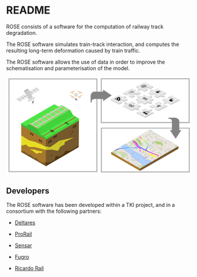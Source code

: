 # README #

ROSE consists of a software for the computation of railway track degradation. 

The ROSE software simulates train-track interaction, and computes the resulting 
long-term deformation caused by train traffic.

The ROSE software allows the use of data in order to improve the schematisation 
and parameterisation of the model. 

![./docs/static/scheme.png](./docs/static/scheme.png)


## Developers
The ROSE software has been developed within a TKI project, and in a consortium with the following partners:

* [Deltares](www.deltares.nl)

* [ProRail](www.prorail.nl) 

* [Sensar](www.sensar.nl)

* [Fugro](www.fugro.com/nl)

* [Ricardo Rail](www.rail.ricardo.com)
